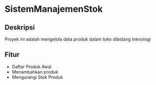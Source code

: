 # SistemManajemenStok

## Deskripsi
Proyek ini adalah mengelola data produk dalam toko dibidang teknologi

## Fitur
- Daftar Produk Awal
- Menambahkan produk
- Mengurangi Stok Produk
  


